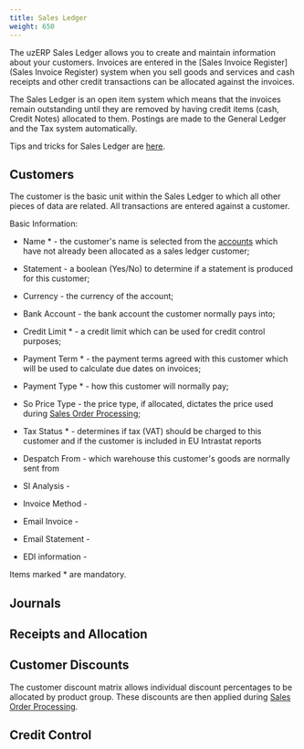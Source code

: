 ```yaml
---
title: Sales Ledger
weight: 650
---
```


The uzERP Sales Ledger allows you to create and maintain information about your customers. Invoices are entered in the [Sales Invoice Register](Sales Invoice Register) system when you sell goods and services and cash receipts and other credit transactions can be allocated against the invoices.

The Sales Ledger is an open item system which means that the invoices remain outstanding until they are removed by having credit items (cash, Credit Notes) allocated to them. Postings are made to the General Ledger and the Tax system automatically.

Tips and tricks for Sales Ledger are [here](slhowto).

## Customers

The customer is the basic unit within the Sales Ledger to which all other pieces of data are related. All transactions are entered against a customer.

Basic Information:

* Name * - the customer's name is selected from the [accounts](accounts) which have not already been allocated as a sales ledger customer;

* Statement - a boolean (Yes/No) to determine if a statement is produced for this customer;

* Currency - the currency of the account;

* Bank Account - the bank account the customer normally pays into;

* Credit Limit * - a credit limit which can be used for credit control purposes;

* Payment Term * - the payment terms agreed with this customer which will be used to calculate due dates on invoices;

* Payment Type * - how this customer will normally pay;

* So Price Type - the price type, if allocated, dictates the price used during [Sales Order Processing](sales_order_processing);

* Tax Status * - determines if tax (VAT) should be charged to this customer and if the customer is included in EU Intrastat reports

* Despatch From - which warehouse this customer's goods are normally sent from

* Sl Analysis -

* Invoice Method -

* Email Invoice -

* Email Statement -

* EDI information -

Items marked * are mandatory.

## Journals

## Receipts and Allocation

## Customer Discounts

The customer discount matrix allows individual discount percentages to be allocated by product group. These discounts are then applied during [Sales Order Processing](sales_order_processing).

## Credit Control
